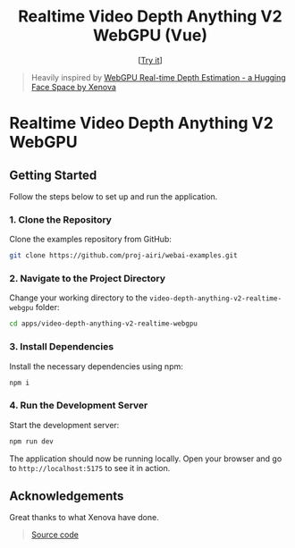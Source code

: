 <h1 align="center">Realtime Video Depth Anything V2 WebGPU (Vue)</h1>

<p align="center">
  [<a href="https://video-depth-anything-v2-realtime-webgpu-vue.netlify.app/">Try it</a>]
</p>

> Heavily inspired by [WebGPU Real-time Depth Estimation - a Hugging Face Space by Xenova](https://huggingface.co/spaces/Xenova/webgpu-realtime-depth-estimation)

# Realtime Video Depth Anything V2 WebGPU

## Getting Started

Follow the steps below to set up and run the application.

### 1. Clone the Repository

Clone the examples repository from GitHub:

```sh
git clone https://github.com/proj-airi/webai-examples.git
```

### 2. Navigate to the Project Directory

Change your working directory to the `video-depth-anything-v2-realtime-webgpu` folder:

```sh
cd apps/video-depth-anything-v2-realtime-webgpu
```

### 3. Install Dependencies

Install the necessary dependencies using npm:

```sh
npm i
```

### 4. Run the Development Server

Start the development server:

```sh
npm run dev
```

The application should now be running locally. Open your browser and go to `http://localhost:5175` to see it in action.

## Acknowledgements

Great thanks to what Xenova have done.

> [Source code](https://github.com/huggingface/transformers.js/tree/a8413a99e1636c04c872f263017373ce045ec998/examples/webgpu-video-depth-estimation)
